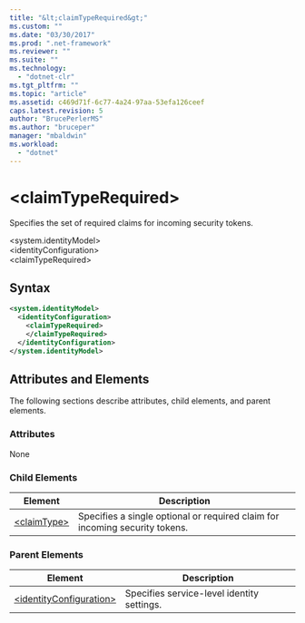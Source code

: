 ```yaml
---
title: "&lt;claimTypeRequired&gt;"
ms.custom: ""
ms.date: "03/30/2017"
ms.prod: ".net-framework"
ms.reviewer: ""
ms.suite: ""
ms.technology: 
  - "dotnet-clr"
ms.tgt_pltfrm: ""
ms.topic: "article"
ms.assetid: c469d71f-6c77-4a24-97aa-53efa126ceef
caps.latest.revision: 5
author: "BrucePerlerMS"
ms.author: "bruceper"
manager: "mbaldwin"
ms.workload: 
  - "dotnet"
---
```

# &lt;claimTypeRequired&gt;
Specifies the set of required claims for incoming security tokens.  

 \<system.identityModel>  
\<identityConfiguration>  
\<claimTypeRequired>  

## Syntax  

```xml  
<system.identityModel>  
  <identityConfiguration>  
    <claimTypeRequired>  
    </claimTypeRequired>  
  </identityConfiguration>  
</system.identityModel>  
```  

## Attributes and Elements  
 The following sections describe attributes, child elements, and parent elements.  

### Attributes  
 None  

### Child Elements  

|Element|Description|  
|-------------|-----------------|  
|[\<claimType>](../../../../../docs/framework/configure-apps/file-schema/windows-identity-foundation/claimtype.md)|Specifies a single optional or required claim for incoming security tokens.|  

### Parent Elements  


|                                                                  Element                                                                  |                Description                 |
|-------------------------------------------------------------------------------------------------------------------------------------------|--------------------------------------------|
| [\<identityConfiguration>](../../../../../docs/framework/configure-apps/file-schema/windows-identity-foundation/identityconfiguration.md) | Specifies service-level identity settings. |

